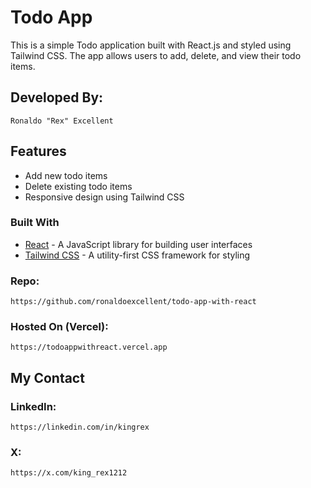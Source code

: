 # Todo App

This is a simple Todo application built with React.js and styled using Tailwind CSS. The app allows users to add, delete, and view their todo items.

## Developed By:
    Ronaldo "Rex" Excellent

## Features
- Add new todo items
- Delete existing todo items
- Responsive design using Tailwind CSS

### Built With
- [React](https://reactjs.org/) - A JavaScript library for building user interfaces
- [Tailwind CSS](https://tailwindcss.com/) - A utility-first CSS framework for styling

### Repo:
    https://github.com/ronaldoexcellent/todo-app-with-react

### Hosted On (Vercel):
    https://todoappwithreact.vercel.app
    

## My Contact

### LinkedIn:
    https://linkedin.com/in/kingrex

### X:
    https://x.com/king_rex1212
